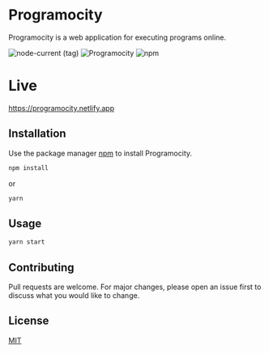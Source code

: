 # Programocity

Programocity is a web application for executing programs online.

<img alt="node-current (tag)" src="https://img.shields.io/node/v/yarn/latest">
<img alt="Programocity" src="https://img.shields.io/niteshsh4rma/programocity-client">
<img alt="npm" src="https://img.shields.io/npm/v/npm">

# Live
<a href="https://programocity.netlify.app">https://programocity.netlify.app</a>

## Installation

Use the package manager [npm](https://npmjs.com) to install Programocity.

```bash
npm install
```
or
```bash
yarn
```

## Usage

```bash
yarn start
```

## Contributing
Pull requests are welcome. For major changes, please open an issue first to discuss what you would like to change.

## License
[MIT](https://choosealicense.com/licenses/mit/)
